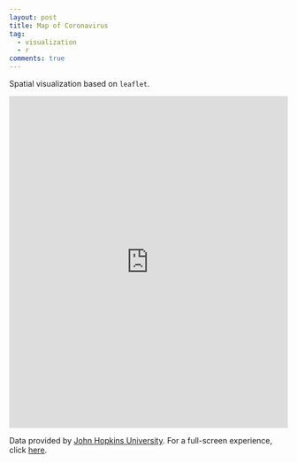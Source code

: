 ```yaml
---
layout: post
title: Map of Coronavirus
tag:
  - visualization
  - r
comments: true
---
```


Spatial visualization based on `leaflet`.

<iframe src="https://shawenyao.github.io/R/output/coronavirus/map.html" style="border:none;height:600px;width:100%;" scrolling="no"></iframe>

Data provided by [John Hopkins University](https://github.com/CSSEGISandData/COVID-19/blob/master/csse_covid_19_data/csse_covid_19_time_series/time_series_19-covid-Confirmed.csv). For a full-screen experience, click [here](https://shawenyao.github.io/R/output/coronavirus/map.html).
